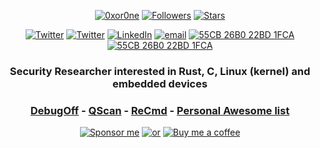 
<p align="center"> 
    <a href="https://github.com/0xor0ne"><img alt="0xor0ne" src="https://komarev.com/ghpvc/?username=0xor0ne"></a>
    <a href="https://github.com/0xor0ne?tab=followers"><img alt="Followers" src="https://img.shields.io/github/followers/0xor0ne?color=4C1&logo=github"></a>
    <a href="https://github.com/0xor0ne?tab=repositories"><img alt="Stars" src="https://img.shields.io/github/stars/0xor0ne"></a>
</p> 

<p align="center"> 
    <a href="https://twitter.com/0xor0ne"><img alt="Twitter" src="https://img.shields.io/badge/Twitter-1DA1F2?style=flat-square&logo=twitter&logoColor=white"></a>
    <a href="https://infosec.exchange/@0xor0ne"><img alt="Twitter" src="https://img.shields.io/badge/Mastodon-6364FF?style=flat-square&logo=Mastodon&logoColor=white"></a>
    <a href="https://www.linkedin.com/in/nfacchi/en" target="_blank"><img alt="LinkedIn" src="https://img.shields.io/badge/Linkedin-0077B5?style=flat-square&logo=Linkedin&logoColor=white"></a>
    <a href="mailto:0xor0ne@gmail.com" target="_blank"><img alt="email" src="https://img.shields.io/badge/Gmail-D14836?style=flat-square&logo=gmail&logoColor=white"></a>
    <a href="https://keys.openpgp.org/vks/v1/by-fingerprint/BAC49FE3A714464FA7C8EDB855CB26B022BD1FCA" target="_blank"><img alt="55CB 26B0 22BD 1FCA" src="https://img.shields.io/badge/PGP Key-4A0?style=flat-square&logo=GNU Privacy Guard&logoColor=FFFFFF"></a>
    <a href="https://keybase.io/0xor0ne" target="_blank"><img alt="55CB 26B0 22BD 1FCA" src="https://img.shields.io/badge/Keybase-880?style=flat-square&logo=GNU Privacy Guard&logoColor=FFFFFF"></a>
</p> 

<h3 align="center"> 
Security Researcher interested in Rust, C, Linux (kernel) and embedded devices
</h3>

<h3 align="center"> 
<a href="https://github.com/0xor0ne/debugoff">DebugOff</a>
-
<a href="https://github.com/0xor0ne/qscan">QScan</a>
-
<a href="https://github.com/0xor0ne/recmd">ReCmd</a>
-
<a href="https://github.com/0xor0ne/awesome-list">Personal Awesome list</a>
</h3>

<p align="center"> 
    <a href="https://github.com/sponsors/0xor0ne?frequency=recurring"><img alt="Sponsor me" src="https://img.shields.io/badge/Become a Sponsor-30363D?style=flat-square&logo=GitHub-Sponsors&logoColor=#white"></a>
    <a href="https://github.com/sponsors/0xor0ne?frequency=one-time"><img alt="or" src="https://img.shields.io/badge/or-FF0000?style=flat-square&logoColor=#Red"></a>
    <a href="https://www.buymeacoffee.com/0xor0neE"><img alt="Buy me a coffee" src="https://img.shields.io/badge/Buy_Me_A_Coffee-FFDD00?style=flat-square&logo=buy-me-a-coffee&logoColor=black"></a>
</p> 

